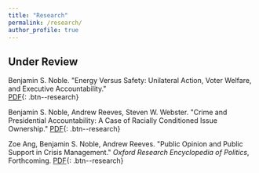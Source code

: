 ```yaml
---
title: "Research"
permalink: /research/
author_profile: true
---
```


## Under Review
Benjamin S. Noble. "Energy Versus Safety: Unilateral Action, Voter Welfare, and Executive Accountability."  
[PDF](/files/papers/EnergySafety_website.pdf){: .btn--research} 

Benjamin S. Noble, Andrew Reeves, Steven W. Webster. "Crime and Presidential Accountability: A Case of Racially Conditioned Issue Ownership."
[PDF](/files/papers/crime_noble_reeves_webster.pdf){: .btn--research} 

Zoe Ang, Benjamin S. Noble, Andrew Reeves. "Public Opinion and Public Support in Crisis Management." *Oxford Research Encyclopedia of Politics*, Forthcoming. 
[PDF](/files/papers/crisis.pdf){: .btn--research}